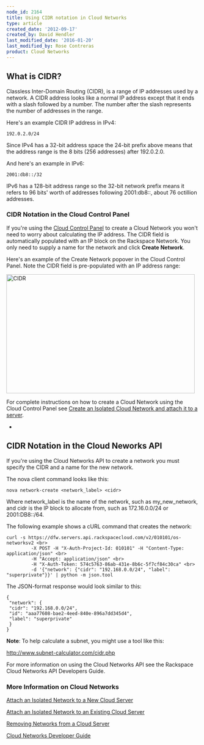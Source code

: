 ```yaml
---
node_id: 2164
title: Using CIDR notation in Cloud Networks
type: article
created_date: '2012-09-17'
created_by: David Hendler
last_modified_date: '2016-01-20'
last_modified_by: Rose Contreras
product: Cloud Networks
---
```


What is CIDR?
-------------

Classless Inter-Domain Routing (CIDR), is a range of IP addresses used
by a network. A CIDR address looks like a normal IP address except that
it ends with a slash followed by a number. The number after the slash
represents the number of addresses in the range.

Here's an example CIDR IP address in IPv4:

    192.0.2.0/24

Since IPv4 has a 32-bit address space the 24-bit prefix above means that
the address range is the 8 bits (256 addresses) after 192.0.2.0.

And here's an example in IPv6:

    2001:db8::/32

IPv6 has a 128-bit address range so the 32-bit network prefix means it
refers to 96 bits' worth of addresses following 2001:db8::, about 76
octillion addresses.

### CIDR Notation in the Cloud Control Panel

If you're using the [Cloud Control Panel](http://mycloud.rackspace.com)
to create a Cloud Network you won't need to worry about calculating the
IP address. The CIDR field is automatically populated with an IP block
on the Rackspace Network. You only need to supply a name for the network
and click **Create Network**.

Here's an example of the Create Network popover in the Cloud Control
Panel. Note the CIDR field is pre-populated with an IP address range:

<img src="https://8026b2e3760e2433679c-fffceaebb8c6ee053c935e8915a3fbe7.ssl.cf2.rackcdn.com/field/image/CreateNetworkCIDRExample2.png" alt="CIDR" width="493" height="312" />

For complete instructions on how to create a Cloud Network using the
Cloud Control Panel see [Create an Isolated Cloud Network and attach it
to a
server](/how-to/create-an-isolated-cloud-network-and-attach-it-to-a-server "Create an Isolated Cloud Network and attach it to a server").


-

CIDR Notation in the Cloud Neworks API
--------------------------------------

If you're using the Cloud Networks API to create a network you must
specify the CIDR and a name for the new network.

The nova client command looks like this:

    nova network-create <network_label> <cidr>

Where network\_label is the name of the network, such as
my\_new\_network, and cidr is the IP block to allocate from, such as
172.16.0.0/24 or 2001:DB8::/64.

The following example shows a cURL command that creates the network:

    curl -s https://dfw.servers.api.rackspacecloud.com/v2/010101/os-networksv2 <br>
             -X POST -H "X-Auth-Project-Id: 010101" -H "Content-Type: application/json" <br>
             -H "Accept: application/json" <br>
             -H "X-Auth-Token: 574c5763-86ab-431e-8b6c-5f7cf84c30ca" <br>
             -d '{"network": {"cidr": "192.168.0.0/24", "label": "superprivate"}}' | python -m json.tool

The JSON-format response would look similar to this:

    {
     "network": {
     "cidr": "192.168.0.0/24",
     "id": "aaa77608-bae2-4eed-840e-896a7dd345d4",
     "label": "superprivate"
     }
    }

**Note**: To help calculate a subnet, you might use a tool like this:

<http://www.subnet-calculator.com/cidr.php>

For more information on using the Cloud Networks API see the Rackspace
Cloud Networks API Developers Guide.

### More Information on Cloud Networks

[Attach an Isolated Network to a New Cloud
Server](/how-to/create-an-isolated-cloud-network-and-attach-it-to-a-server "Attach an Isolated Network to a New Cloud Server")

[Attach an Isolated Network to an Existing Cloud
Server](/how-to/attach-a-cloud-network-to-an-existing-cloud-server "Attach an Isolated Network to an Existing Cloud Server")

[Removing Networks from a Cloud
Server](/how-to/removing-networks-from-a-cloud-server "Removing Networks from a Cloud Server")

[Cloud Networks Developer Guide](https://developer.rackspace.com/docs/)



